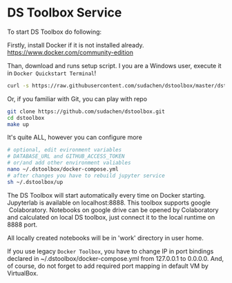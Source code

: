 # DS Toolbox Service

To start DS Toolbox do following:

Firstly, install Docker if it is not installed already.
https://www.docker.com/community-edition 

Than, download and runs setup script. I you are a Windows user, execute it in `Docker Quickstart Terminal`!
```sh
curl -s https://raw.githubusercontent.com/sudachen/dstoolbox/master/dstoolbox-setup.sh | sh
```

Or, if you familiar with Git, you can play with repo

```sh
git clone https://github.com/sudachen/dstoolbox.git
cd dstoolbox
make up
```

It's quite ALL, however you can configure more

```sh
# optional, edit evironment variables 
# DATABASE_URL and GITHUB_ACCESS_TOKEN
# or/and add other environment valiables
nano ~/.dstoolbox/docker-compose.yml
# after changes you have to rebuild jupyter service
sh ~/.dstoolbox/up
````

The DS Toolbox will start automatically every time on Docker starting.
Jupyterlab is available on localhost:8888. This toolbox supports google  Colaboratory. Notebooks on google drive can be opened by Colaboratory and calculated on local DS toolbox, just connect it to the local runtime on 8888 port.

All locally created notebooks will be in 'work' directory in user home. 

If you use legacy `Docker Toolbox`, you have to change IP in port bindings declared in ~/.dstoolbox/docker-compose.yml from 127.0.0.1 to 0.0.0.0. And, of course, do not forget to add required port mapping in default VM by VirtualBox.

